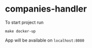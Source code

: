 # companies-handler

To start project run

```make docker-up```

App will be available on ```localhost:8080```